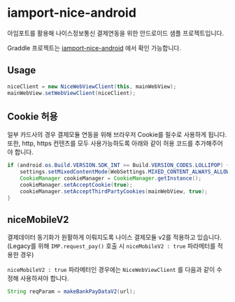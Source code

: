 # iamport-nice-android
아임포트를 활용해 나이스정보통신 결제연동을 위한 안드로이드 샘플 프로젝트입니다. 

Graddle 프로젝트는 [iamport-nice-android](https://github.com/iamport/iamport-nice-android-graddle) 에서 확인 가능합니다.  

## Usage  

```java
niceClient = new NiceWebViewClient(this, mainWebView);
mainWebView.setWebViewClient(niceClient);
```

## Cookie 허용  
일부 카드사의 경우 결제모듈 연동을 위해 브라우저 Cookie를 필수로 사용하게 됩니다. 또한, http, https 컨텐츠를 모두 사용가능하도록 아래와 같이 허용 코드를 추가해주어야 합니다. 

```java
if (android.os.Build.VERSION.SDK_INT >= Build.VERSION_CODES.LOLLIPOP) {
	settings.setMixedContentMode(WebSettings.MIXED_CONTENT_ALWAYS_ALLOW);
	CookieManager cookieManager = CookieManager.getInstance();
	cookieManager.setAcceptCookie(true);
	cookieManager.setAcceptThirdPartyCookies(mainWebView, true);
}
```

## niceMobileV2  
결제데이터 동기화가 원활하게 이뤄지도록 나이스 결제모듈 v2를 적용하고 있습니다. (Legacy를 위해 `IMP.request_pay()` 호출 시 `niceMobileV2 : true` 파라메터를 적용한 경우)

`niceMobileV2 : true` 파라메터인 경우에는 `NiceWebViewClient` 를 다음과 같이 수정해 사용하셔야 합니다.  

```java
String reqParam = makeBankPayDataV2(url);
```